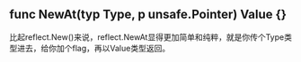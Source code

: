 ## func NewAt(typ Type, p unsafe.Pointer) Value {}

比起reflect.New()来说，reflect.NewAt显得更加简单和纯粹，就是你传个Type类型进去，给你加个flag，再以Value类型返回。  

